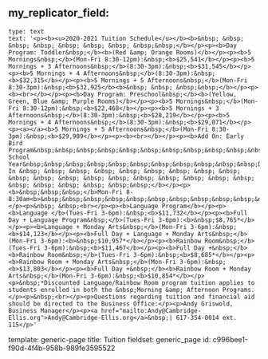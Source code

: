 my_replicator_field:
  -
    type: text
    text: '<p><b><u>2020-2021 Tuition Schedule</u></b><b>&nbsp; &nbsp; &nbsp; &nbsp; &nbsp; &nbsp; &nbsp; &nbsp;&nbsp;</b></p><p><b>Day Program: Toddler&nbsp;</b><b>(Red &amp; Orange Rooms)</b></p><p><b>5 Mornings&nbsp;</b>(Mon-Fri 8:30-12pm):&nbsp;<b>$25,541</b></p><p><b>5 Mornings + 3 Afternoons&nbsp;</b>(8:30-3pm):&nbsp;<b>$31,545</b></p><p><b>5 Mornings + 4 Afternoons&nbsp;</b>(8:30-3pm):&nbsp;<b>$32,315</b></p><p><b>5 Mornings + 5 Afternoons&nbsp;</b>(Mon-Fri 8:30-3pm):&nbsp;<b>$32,925</b><b>&nbsp; &nbsp; &nbsp;&nbsp;</b></p><p><b><br></b></p><p><b>Day Program: Preschool&nbsp;</b><b>(Yellow, Green, Blue &amp; Purple Rooms)</b></p><p><b>5 Mornings&nbsp;</b>(Mon-Fri 8:30-12pm):&nbsp;<b>$22,468</b></p><p><b>5 Mornings + 3 Afternoons&nbsp;</b>(8:30-3pm):&nbsp;<b>$28,219</b></p><p><b>5 Mornings + 4 Afternoons&nbsp;</b>(8:30-3pm):&nbsp;<b>$29,071</b></p><p><a></a><b>5 Mornings + 5 Afternoons&nbsp;</b>(Mon-Fri 8:30-3pm):&nbsp;<b>$29,909</b></p><p><b><br></b></p><p><b>Add On: Early Bird Program&nbsp;&nbsp;&nbsp;&nbsp;&nbsp;&nbsp;&nbsp;&nbsp;&nbsp;&nbsp;&nbsp;&nbsp;&nbsp;Full School Year&nbsp;&nbsp;&nbsp;&nbsp;&nbsp;&nbsp;&nbsp;&nbsp;&nbsp;&nbsp;&nbsp;Drop-In &nbsp; &nbsp; &nbsp; &nbsp; &nbsp; &nbsp; &nbsp; &nbsp; &nbsp; &nbsp; &nbsp; &nbsp; &nbsp; &nbsp; &nbsp; &nbsp; &nbsp; &nbsp; &nbsp; &nbsp; &nbsp; &nbsp; &nbsp; &nbsp;&nbsp;</b></p><p><b>&nbsp;&nbsp;&nbsp;</b>Mon-Fri 8-8:30am<b>&nbsp;&nbsp;&nbsp;&nbsp;&nbsp;&nbsp;&nbsp;&nbsp;&nbsp;&nbsp;&nbsp;&nbsp;&nbsp;&nbsp;&nbsp;&nbsp;&nbsp;&nbsp;&nbsp;&nbsp;&nbsp;&nbsp;&nbsp;&nbsp;&nbsp;&nbsp;&nbsp;&nbsp;&nbsp;$1,825&nbsp;&nbsp;&nbsp;&nbsp;&nbsp;&nbsp;&nbsp;&nbsp;&nbsp;&nbsp;&nbsp;&nbsp;&nbsp;&nbsp;&nbsp;&nbsp;&nbsp;&nbsp;&nbsp;&nbsp;&nbsp;&nbsp;&nbsp;&nbsp;&nbsp;&nbsp;&nbsp;$17.00/Day</b></p><p>&nbsp; &nbsp;<br></p><p><b>Language Program</b></p><p><b>Language </b>(Tues-Fri 3-6pm):&nbsp;<b>$11,732</b></p><p><b>Full Day + Language Program&nbsp;</b>(Tues-Fri 3-6pm):<b>&nbsp;$8,765*</b></p><p><b>Language + Monday Arts&nbsp;</b>(Mon-Fri 3-6pm):&nbsp;<b>$14,123</b></p><p><b>Full Day + Language + Monday Arts&nbsp;</b>(Mon-Fri 3-6pm):<b>&nbsp;$10,957*</b></p><p><b>Rainbow Room&nbsp;</b>(Tues-Fri 3-6pm):&nbsp;<b>$11,467</b></p><p><b>Full Day +&nbsp;</b><b>Rainbow Room&nbsp;</b>(Tues-Fri 3-6pm):&nbsp;<b>$8,685*</b></p><p><b>Rainbow Room + Monday Arts&nbsp;</b>(Mon-Fri 3-6pm):&nbsp;<b>$13,803</b></p><p><b>Full Day +&nbsp;</b><b>Rainbow Room + Monday Arts&nbsp;</b>(Mon-Fri 3-6pm):&nbsp;<b>$10,854*</b></p><p>&nbsp;*Discounted Language/Rainbow Room program tuition applies to students enrolled in both the &nbsp;Morning &amp; Afternoon Programs.</p><p>&nbsp;<br></p><p>Questions regarding tuition and financial aid should be directed to the Business Office:</p><p>Andy Griswold, Business Manager</p><p><a href="mailto:Andy@Cambridge-Ellis.org">Andy@Cambridge-Ellis.org</a>&nbsp;| 617-354-0014 ext. 115</p>'
template: generic-page
title: Tuition
fieldset: generic_page
id: c996bee1-f90d-4f4b-958b-989fe3595522
